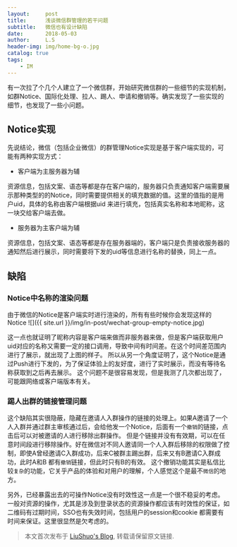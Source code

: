 ```yaml
---
layout:     post
title:      浅谈微信群管理的若干问题
subtitle:   微信也有设计缺陷
date:       2018-05-03
author:     L.S
header-img: img/home-bg-o.jpg
catalog: true
tags:
    - IM
---
```

有一次拉了个几个人建立了一个微信群，开始研究微信群的一些细节的实现机制，如群Notice、国际化处理、拉人、踢人、申请和撤销等。确实发现了一些实现的细节，也发现了一些小问题。

## Notice实现
先说结论，微信（包括企业微信）的群管理Notice实现是基于客户端实现的，可能有两种实现方式：
- 客户端为主服务器为辅

资源信息，包括文案、语态等都是存在客户端的，服务器只负责通知客户端需要展示那种类型的的Notice，同时需要提供相关的填充数据的值。这里的值指的是用户uid，具体的名称由客户端根据uid
来进行填充，包括真实名称和本地昵称，这一块交给客户端去做。

- 服务器为主客户端为辅

资源信息，包括文案、语态等都是存在服务器端的，客户端只是负责接收服务器的通知然后进行展示，同时需要将下发的uid等信息进行名称的替换，同上一点。

## 缺陷

### Notice中名称的渲染问题
由于微信的Notice是客户端实时进行渲染的，所有有些时候你会发现这样的Notice
![]({{ site.url }}/img/in-post/wechat-group-empty-notice.jpg)

这一点也就证明了昵称内容是客户端来做而非服务器来做，但是客户端获取用户uid对应的名称又需要一定的接口调用，导致中间有时间差。在这个时间差范围内进行了展示，就出现了上图的样子。
所以从另一个角度证明了，这个Notice是通过Push进行下发的，为了保证体验上的友好度，进行了实时展示，而没有等待名称获取到之后再去展示。
这个问题不是很容易发现，但是我测了几次都出现了，可能跟网络或客户端版本有关。

### 踢人出群的链接管理问题
这个缺陷其实很隐蔽，隐藏在邀请人入群操作的链接的处理上。如果A邀请了一个人入群并通过群主审核通过后，会给他发一个Notice，后面有一个`撤销`的链接，点击后可以对被邀请的人进行移除出群操作。
但是个链接并没有有效期，可以在任意时间段进行移除操作。好在微信对不同人邀请同一个人入群后移除的权限做了控制，即使A曾经邀请C入群成功，后来C被群主踢出群，后来又有B邀请C入群成功，此时A和B
都有`撤销`链接，但此时只有B的有效。
这个撤销功能其实是私信比较`复杂`的功能，它关乎产品的体验和对用户的理解，个人感觉这个是最不`微信`的地方。

另外，已经暴露出去的可操作Notice没有时效性这一点是一个很不稳妥的考虑。一般对资源的操作，尤其是涉及到登录状态的资源操作都应该有时效性的保证，如二维码有过期时间，SSO也有失效时间，包括用户的session和cookie
都需要有时间来保证。这里很显然是欠考虑的。

> 本文首次发布于 [LiuShuo's Blog](https://liushuo.me), 转载请保留原文链接.
